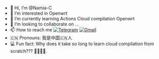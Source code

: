 - 👋 Hi, I’m @Namia-C
- 👀 I’m interested in Openwrt
- 🌱 I’m currently learning  Actions Cloud compilation Openwrt
- 💞️ I’m looking to collaborate on ...
- 📫 How to reach me 
[![Telegram](https://img.shields.io/badge/-Telegram-181717?style=flat&logo=Telegram&logoColor=white)](https://t.me/RileyK9880)
[![Gmail](https://img.shields.io/badge/-Gmail-D14836?style=flat&logo=Gmail&logoColor=white)](mailto:kmy258855@gmail.com)
- 🇨🇳 Pronouns: 我是中国🇨🇳人
- 💻 Fun fact: Why does it take so long to learn cloud compilation from scratch??? 🧐🙁🤬🥹.

<!---
Namia-C/Namia-C is a ✨ special ✨ repository because its `README.md` (this file) appears on your GitHub profile.
You can click the Preview link to take a look at your changes.
--->
